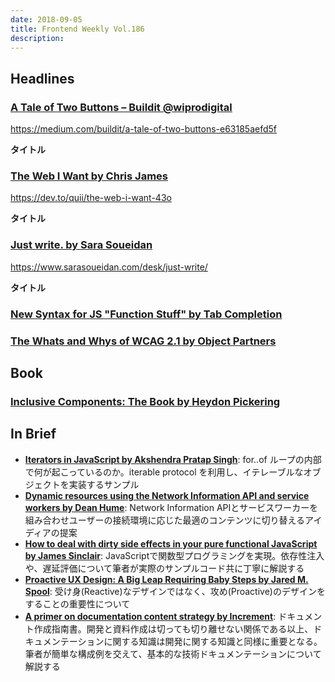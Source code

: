 ```yaml
---
date: 2018-09-05
title: Frontend Weekly Vol.186
description:
---
```


## Headlines

### [A Tale of Two Buttons – Buildit @wiprodigital](https://medium.com/buildit/a-tale-of-two-buttons-e63185aefd5f)

https://medium.com/buildit/a-tale-of-two-buttons-e63185aefd5f

**タイトル**

### [The Web I Want by Chris James](https://dev.to/quii/the-web-i-want-43o)

https://dev.to/quii/the-web-i-want-43o

**タイトル**


### [Just write. by Sara Soueidan](https://www.sarasoueidan.com/desk/just-write/)

https://www.sarasoueidan.com/desk/just-write/

**タイトル**

### [New Syntax for JS "Function Stuff" by Tab Completion](https://www.xanthir.com/b4vn0)


### [The Whats and Whys of WCAG 2.1 by Object Partners](https://objectpartners.com/2018/08/09/the-whats-and-whys-of-wcag-2-1/)

## Book

### [Inclusive Components: The Book by Heydon Pickering](http://book.inclusive-components.design/)

## In Brief

- [**Iterators in JavaScript by Akshendra Pratap Singh**](https://dev.to/akshendra/iterators-in-javascript-3kg9): for..of ループの内部で何が起こっているのか。iterable protocol を利用し、イテレーブルなオブジェクトを実装するサンプル
- [**Dynamic resources using the Network Information API and service workers by Dean Hume**](https://deanhume.com/dynamic-resources-using-the-network-information-api-and-service-workers/): Network Information APIとサービスワーカーを組み合わせユーザーの接続環境に応じた最適のコンテンツに切り替えるアイディアの提案
- [**How to deal with dirty side effects in your pure functional JavaScript by James Sinclair**](https://jrsinclair.com/articles/2018/how-to-deal-with-dirty-side-effects-in-your-pure-functional-javascript/): JavaScriptで関数型プログラミングを実現。依存性注入や、遅延評価について筆者が実際のサンプルコード共に丁寧に解説する
- [**Proactive UX Design: A Big Leap Requiring Baby Steps by Jared M. Spool**](https://medium.com/@jmspool/proactive-ux-design-a-big-leap-requiring-baby-steps-e131911a1609): 受け身(Reactive)なデザインではなく、攻め(Proactive)のデザインをすることの重要性について
- [**A primer on documentation content strategy by Increment**](https://increment.com/documentation/primer-on-documentation-content-strategy/): ドキュメント作成指南書。開発と資料作成は切っても切り離せない関係である以上、ドキュメンテーションに関する知識は開発に関する知識と同様に重要となる。筆者が簡単な構成例を交えて、基本的な技術ドキュメンテーションについて解説する
